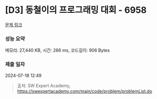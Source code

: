 # [D3] 동철이의 프로그래밍 대회 - 6958 

[문제 링크](https://swexpertacademy.com/main/code/problem/problemDetail.do?contestProbId=AWjlFcGK3dMDFAVT) 

### 성능 요약

메모리: 27,440 KB, 시간: 266 ms, 코드길이: 906 Bytes

### 제출 일자

2024-07-18 12:49



> 출처: SW Expert Academy, https://swexpertacademy.com/main/code/problem/problemList.do